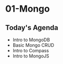 # 01-Mongo

## Today's Agenda

- Intro to MongoDB
- Basic Mongo CRUD
- Intro to Compass
- Intro to MongoJS
